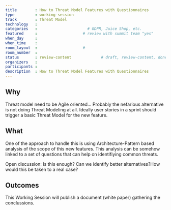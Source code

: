 ```yaml
---
title        : How to Threat Model Features with Questionnaires
type         : working-session
track        : Threat Model
technology   :
categories   :                      # GDPR, Juice Shop, etc.
featured     :                    # review with summit team "yes"
when_day     :
when_time    :
room_layout  :                    #
room_number  :
status       : review-content             # draft, review-content, done
organizers   :
participants : 
description  : How to Threat Model Features with Questionnaires
---
```


## Why

Threat model need to be Agile oriented... Probably the nefarious alternative is not doing Threat Modeling at all. Ideally user stories in a sprint should trigger a basic Threat Model for the new feature. 

## What

One of the approach to handle this is using Architecture-Pattern based analysis of the scope of this new features. 
This analysis can be somehow linked to a set of questions that can help on identifiying common threats.

Open discussion: Is this enough? Can we identify better alternatives?​ How would this be taken to a real case?


## Outcomes

This Working Session will publish a document (white paper) gathering the conclussions. 
